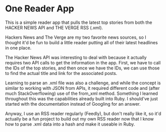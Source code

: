 # One Reader App

This is a simple reader app that pulls the latest top stories from both the HACKER NEWS API and THE VERGE RSS (.xml).

Hackers News and The Verge are my two favorite news sources, so I thought it'd be fun to build a little reader putting all of their latest headlines in one place.

The Hacker News API was interesting to deal with because it actually requires two API calls to get the information in the app. First, we have to call the IDs of the top stories, and then once we have the IDs, we can use those to find the actual title and link for the associated posts.

Learning to parse an .xml file was also a challenge, and while the concept is similar to working with JSON from APIs, it required different code and (after much StackOverflowing) use of the from_xml method. Something I learned throughout this was the capabilities already built into Ruby. I should've just started with the documentation instead of Googling for an answer.

Anyway, I use an RSS reader regularly (Feedly), but don't really like it, so it'd actually be a fun project to build out my own RSS reader now that I know how to parse .xml data into a hash and make it useable in Ruby.
